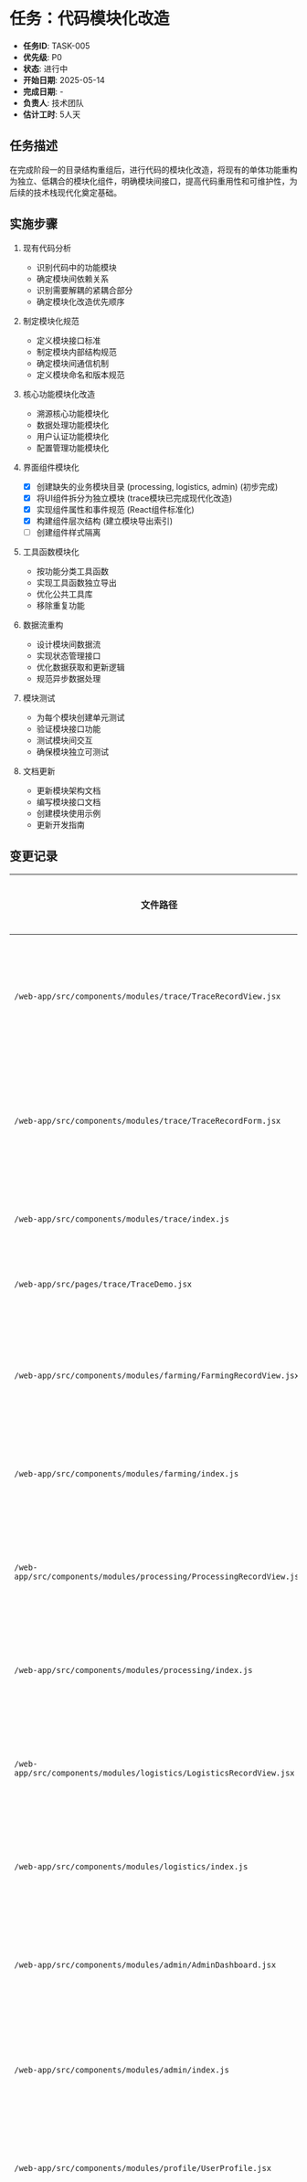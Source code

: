 # 任务：代码模块化改造

- **任务ID**: TASK-005
- **优先级**: P0
- **状态**: 进行中
- **开始日期**: 2025-05-14
- **完成日期**: -
- **负责人**: 技术团队
- **估计工时**: 5人天

## 任务描述

在完成阶段一的目录结构重组后，进行代码的模块化改造，将现有的单体功能重构为独立、低耦合的模块化组件，明确模块间接口，提高代码重用性和可维护性，为后续的技术栈现代化奠定基础。

## 实施步骤

1. 现有代码分析
   - 识别代码中的功能模块
   - 确定模块间依赖关系
   - 识别需要解耦的紧耦合部分
   - 确定模块化改造优先顺序

2. 制定模块化规范
   - 定义模块接口标准
   - 制定模块内部结构规范
   - 确定模块间通信机制
   - 定义模块命名和版本规范

3. 核心功能模块化改造
   - 溯源核心功能模块化
   - 数据处理功能模块化
   - 用户认证功能模块化
   - 配置管理功能模块化

4. 界面组件模块化
   - [x] 创建缺失的业务模块目录 (processing, logistics, admin) (初步完成)
   - [x] 将UI组件拆分为独立模块 (trace模块已完成现代化改造)
   - [x] 实现组件属性和事件规范 (React组件标准化)
   - [x] 构建组件层次结构 (建立模块导出索引)
   - [ ] 创建组件样式隔离

5. 工具函数模块化
   - 按功能分类工具函数
   - 实现工具函数独立导出
   - 优化公共工具库
   - 移除重复功能

6. 数据流重构
   - 设计模块间数据流
   - 实现状态管理接口
   - 优化数据获取和更新逻辑
   - 规范异步数据处理

7. 模块测试
   - 为每个模块创建单元测试
   - 验证模块接口功能
   - 测试模块间交互
   - 确保模块独立可测试

8. 文档更新
   - 更新模块架构文档
   - 编写模块接口文档
   - 创建模块使用示例
   - 更新开发指南

## 变更记录

| 文件路径 | 变更类型 | 变更说明 |
|---------|---------|---------|
| `/web-app/src/components/modules/trace/TraceRecordView.jsx` | 新增 | 现代化React版本的溯源记录视图组件 |
| `/web-app/src/components/modules/trace/TraceRecordForm.jsx` | 新增 | 现代化React版本的溯源记录表单组件 |
| `/web-app/src/components/modules/trace/index.js` | 新增 | 追溯模块组件导出索引 |
| `/web-app/src/pages/trace/TraceDemo.jsx` | 新增 | 追溯模块演示页面 |
| `/web-app/src/components/modules/farming/FarmingRecordView.jsx` | 新增 | 现代化React版本的养殖记录视图组件 |
| `/web-app/src/components/modules/farming/index.js` | 新增 | 养殖模块组件导出索引 |
| `/web-app/src/components/modules/processing/ProcessingRecordView.jsx` | 新增 | 现代化React版本的加工记录视图组件 |
| `/web-app/src/components/modules/processing/index.js` | 新增 | 加工模块组件导出索引 |
| `/web-app/src/components/modules/logistics/LogisticsRecordView.jsx` | 新增 | 现代化React版本的物流记录视图组件 |
| `/web-app/src/components/modules/logistics/index.js` | 新增 | 物流模块组件导出索引 |
| `/web-app/src/components/modules/admin/AdminDashboard.jsx` | 新增 | 现代化React版本的管理员仪表板组件 |
| `/web-app/src/components/modules/admin/index.js` | 新增 | 管理员模块组件导出索引 |
| `/web-app/src/components/modules/profile/UserProfile.jsx` | 新增 | 现代化React版本的用户档案组件 |
| `/web-app/src/components/modules/profile/index.js` | 新增 | 用户档案模块组件导出索引 |
| /web-app/src/components/modules/* | 修改 | 组件模块化改造 |
| /web-app/src/utils/* | 修改 | 工具函数模块化 |
| /web-app/src/services/* | 新增/修改 | 服务层模块化接口 |
| /web-app/src/hooks/* | 新增 | 自定义Hook模块 |
| /docs/architecture/modules.md | 新增 | 模块架构文档 |
| /docs/api/module-interfaces.md | 新增 | 模块接口文档 |
| /web-app/tests/unit/* | 新增/修改 | 模块单元测试 |

## 依赖任务

- Phase-1所有任务（特别是TASK-004目录结构重组实施和TASK-007重构验证与修复）

## 验收标准

- [ ] 核心功能已完成模块化改造
- [ ] UI组件已按功能进行模块化拆分
- [ ] 工具函数已整理为独立可导入的模块
- [ ] 模块间接口清晰定义
- [ ] 模块间依赖关系明确且最小化
- [ ] 每个模块都有对应的单元测试
- [ ] 模块化后的系统功能与改造前一致
- [ ] 模块架构和接口文档完整
- [ ] 代码重复度显著降低
- [ ] 系统整体耦合度降低

## 注意事项

- 模块化改造应分阶段进行，优先改造核心功能模块
- 在改造过程中保持系统可运行状态，避免长期功能不可用
- 模块接口设计应考虑未来扩展性需求
- 注意处理模块间的循环依赖问题
- 模块内部实现细节应对外部隐藏，只暴露必要接口
- 改造过程中应同步更新测试用例
- 重构前后进行性能对比，确保不引入性能退化
- 及时记录模块化过程中发现的问题和解决方案
- 与团队成员充分沟通模块化规范，确保一致性理解 